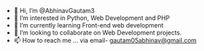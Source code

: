 - 👋 Hi, I’m @AbhinavGautam3
- 👀 I’m interested in Python, Web Development and PHP
- 🌱 I’m currently learning Front-end web development
- 💞️ I’m looking to collaborate on Web Development projects.
- 📫 How to reach me ... via email- gautam05abhinav@gmail.com

<!---
AbhinavGautam3/AbhinavGautam3 is a ✨ special ✨ repository because its `README.md` (this file) appears on your GitHub profile.
You can click the Preview link to take a look at your changes.
--->
